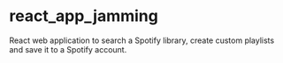 # react_app_jamming
React web application to search a Spotify library, create custom playlists and save it to a Spotify account.
